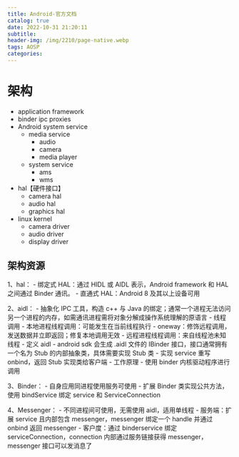 ```yaml
---
title: Android-官方文档
catalog: true
date: 2022-10-31 21:20:11
subtitle: 
header-img: /img/2210/page-native.webp
tags: AOSP
categories:
---
```


# 架构

- application framework
- binder ipc proxies
- Android system service
    - media service
        - audio
        - camera
        - media player
    - system service
        - ams
        - wms
- hal【硬件接口】
    - camera hal
    - audio hal
    - graphics hal
- linux kernel
    - camera driver
    - audio driver
    - display driver    



## 架构资源
1、hal：
    - 绑定式 HAL：通过 HIDL 或 AIDL 表示，Android framework 和 HAL 之间通过 Binder 通讯。
    - 直通式 HAL：Android 8 及其以上设备可用

2、aidl：
    - 抽象化 IPC 工具，构造 c++ 与 Java 的绑定；通常一个进程无法访问另一个进程的内存，如需通讯进程需将对象分解成操作系统理解的原语言
    - 线程调用
        - 本地进程线程调用：可能发生在当前线程执行
        - oneway：修饰远程调用，发送数据并立即返回；修复本地调用无效 
        - 远程进程线程调用：来自线程池未知线程
    - 定义 aidl
        - android sdk 会生成 .aidl 文件的 IBinder 接口，接口通常拥有一个名为 Stub 的内部抽象类，具体需要实现 Stub 类
        - 实现 service 重写 onbind，返回 Stub 实现类给客户端
    - 工作原理
        - 使用 binder 内核驱动程序进行调用

3、Binder：
    - 自身应用同进程使用服务可使用
    - 扩展 Binder 类实现公共方法，使用 bindService 绑定 service 和 ServiceConnection

4、Messenger：
    - 不同进程间可使用，无需使用 aidl，适用单线程
    - 服务端：扩展 service 且内部包含 messenger，messenger 绑定一个 handle 并通过 onbind 返回 messenger
    - 客户度：通过 binderservice 绑定 serviceConnection，connection 内部通过服务链接获得 messenger，messenger 接口可以发消息了